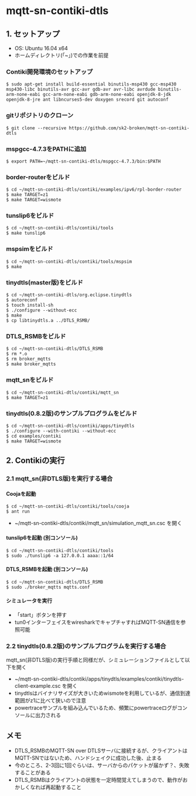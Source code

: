 # mqtt-sn-contiki-dtls

## 1. セットアップ

- OS: Ubuntu 16.04 x64
- ホームディレクトリ(「~」)での作業を前提

### Contiki開発環境のセットアップ

```
$ sudo apt-get install build-essential binutils-msp430 gcc-msp430 msp430-libc binutils-avr gcc-avr gdb-avr avr-libc avrdude binutils-arm-none-eabi gcc-arm-none-eabi gdb-arm-none-eabi openjdk-8-jdk openjdk-8-jre ant libncurses5-dev doxygen srecord git autoconf
```

### gitリポジトリのクローン

```
$ git clone --recursive https://github.com/sk2-broken/mqtt-sn-contiki-dtls
```

### mspgcc-4.7.3をPATHに追加

```
$ export PATH=~/mqtt-sn-contiki-dtls/mspgcc-4.7.3/bin:$PATH
```

### border-routerをビルド

```
$ cd ~/mqtt-sn-contiki-dtls/contiki/examples/ipv6/rpl-border-router
$ make TARGET=z1
$ make TARGET=wismote
```

### tunslip6をビルド

```
$ cd ~/mqtt-sn-contiki-dtls/contiki/tools
$ make tunslip6
```

### mspsimをビルド

```
$ cd ~/mqtt-sn-contiki-dtls/contiki/tools/mspsim
$ make
```

### tinydtls(master版)をビルド

```
$ cd ~/mqtt-sn-contiki-dtls/org.eclipse.tinydtls
$ autoreconf
$ touch install-sh
$ ./configure --without-ecc
$ make
$ cp libtinydtls.a ../DTLS_RSMB/
```

### DTLS_RSMBをビルド

```
$ cd ~/mqtt-sn-contiki-dtls/DTLS_RSMB
$ rm *.o
$ rm broker_mqtts
$ make broker_mqtts
```

### mqtt_snをビルド

```
$ cd ~/mqtt-sn-contiki-dtls/contiki/mqtt_sn
$ make TARGET=z1
```

### tinydtls(0.8.2版)のサンプルプログラムをビルド

```
$ cd ~/mqtt-sn-contiki-dtls/contiki/apps/tinydtls
$ ./configure --with-contiki --without-ecc
$ cd examples/contiki
$ make TARGET=wismote
```

## 2. Contikiの実行

### 2.1 mqtt_sn(非DTLS版)を実行する場合

#### Coojaを起動

```
$ cd ~/mqtt-sn-contiki-dtls/contiki/tools/cooja 
$ ant run
```

- ~/mqtt-sn-contiki-dtls/contiki/mqtt_sn/simulation_mqtt_sn.csc を開く

#### tunslip6を起動 (別コンソール)

```
$ cd ~/mqtt-sn-contiki-dtls/contiki/tools
$ sudo ./tunslip6 -a 127.0.0.1 aaaa::1/64
```

#### DTLS_RSMBを起動 (別コンソール)

```
$ cd ~/mqtt-sn-contiki-dtls/DTLS_RSMB
$ sudo ./broker_mqtts mqtts.conf
```

#### シミュレータを実行

- 「start」ボタンを押す
- tun0インターフェイスをwiresharkでキャプチャすればMQTT-SN通信を参照可能

### 2.2 tinydtls(0.8.2版)のサンプルプログラムを実行する場合

mqtt_sn(非DTLS版)の実行手順と同様だが、シミュレーションファイルとして以下を開く

- ~/mqtt-sn-contiki-dtls/contiki/apps/tinydtls/examples/contiki/tinydtls-client-example.csc を開く
- tinydtlsはバイナリサイズが大きいためwismoteを利用しているが、通信到達範囲がz1に比べて狭いので注意
- powertraceサンプルを組み込んでいるため、頻繁にpowertraceログがコンソールに出力される
	
## メモ

- DTLS_RSMBのMQTT-SN over DTLSサーバに接続するが、クライアントはMQTT-SNではないため、ハンドシェイクに成功した後、止まる
- 今のところ、2-3回に1回ぐらいは、サーバからのパケットが届かず？、失敗することがある
- DTLS_RSMBはクライアントの状態を一定時間覚えてしまうので、動作がおかしくなれば再起動すること

